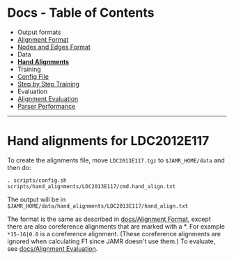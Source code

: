 Docs - Table of Contents
====

 * Output formats
  * [Alignment Format](./Alignment_Format.md)
  * [Nodes and Edges Format](./Nodes_and_Edges_Format.md)
 * Data
  * [**Hand Alignments**](./Hand_Alignments.md)
 * Training
  * [Config File](./Config_File.md)
  * [Step by Step Training](./Step_by_Step_Training.md)
 * Evaluation
  * [Alignment Evaluation](./Alignment_Evaluation.md)
  * [Parser Performance](./Parser_Performance.md)

---

Hand alignments for LDC2012E117
=================

To create the alignments file, move `LDC2013E117.tgz` to `$JAMR_HOME/data` and then do:

    . scripts/config.sh
    scripts/hand_alignments/LDC2013E117/cmd.hand_align.txt

The output will be in `$JAMR_HOME/data/hand_alignments/LDC2013E117/hand_align.txt`

The format is the same as described in [docs/Alignment Format](Alignment_Format.md), except there
are also coreference alignments that are marked with a \*.  For example `*15-16|0.0` is a coreference
alignment.  (These coreference alignments are ignored when calculating F1 since JAMR doesn't use
them.)  To evaluate, see [docs/Alignment Evaluation](./Alignment_Evaluation.md).

